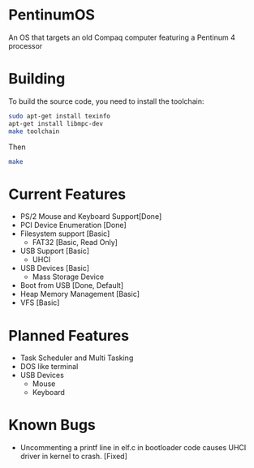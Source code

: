 # PentinumOS
An OS that targets an old Compaq computer featuring a Pentinum 4 processor

# Building
To build the source code, you need to install the toolchain:
```bash
sudo apt-get install texinfo
apt-get install libmpc-dev
make toolchain
```
Then
```bash
make
```

# Current Features
- PS/2 Mouse and Keyboard Support[Done]
- PCI Device Enumeration [Done]
- Filesystem support [Basic]
  - FAT32 [Basic, Read Only]
- USB Support [Basic]
  - UHCI
- USB Devices [Basic]
  - Mass Storage Device
- Boot from USB [Done, Default]
- Heap Memory Management [Basic]
- VFS [Basic]

# Planned Features
- Task Scheduler and Multi Tasking
- DOS like terminal
- USB Devices
  - Mouse
  - Keyboard

# Known Bugs
- Uncommenting a printf line in elf.c in bootloader code causes UHCI driver in kernel to crash. [Fixed]

